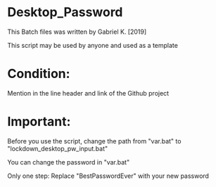 # Desktop_Password
This Batch files was written by Gabriel K.
[2019]

This script may be used by anyone and used as a template

# Condition: 
Mention in the line header and link of the Github project

# Important:

Before you use the script, change the path from "var.bat" to "lockdown_desktop_pw_input.bat"


You can change the password in "var.bat"
 
Only one step:
Replace "BestPasswordEver" with your new password
